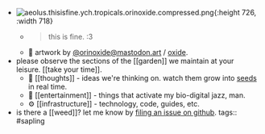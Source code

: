 - ![aeolus.thisisfine.ych.tropicals.orinoxide.compressed.png](../assets/aeolus.thisisfine.ych.tropicals.orinoxide.compressed_1691948586264_0.png){:height 726, :width 718}
	- > this is fine. :3
	- 🎨 artwork by [@orinoxide@mastodon.art](https://mastodon.art/@orinoxide) / [oxide](https://oxide.space/).
- please observe the sections of the [[garden]] we maintain at your leisure. [[take your time]].
	- 🤔 [[thoughts]] - ideas we're thinking on. watch them grow into [seeds](seed) in real time.
	- 👀 [[entertainment]] - things that activate my bio-digital jazz, man.
	- ⚙️ [[infrastructure]] - technology, code, guides, etc.
- is there a [[weed]]? let me know by [filing an issue on github](https://github.com/TacoWolf/garden/issues).
  tags:: #sapling